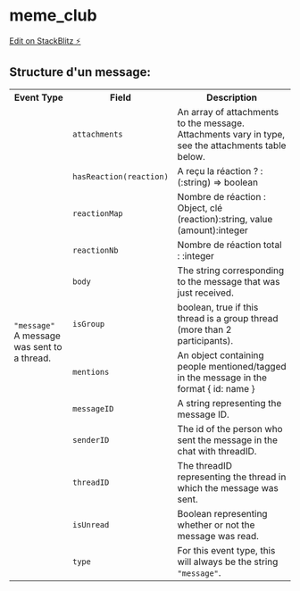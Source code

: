 # meme_club

[Edit on StackBlitz ⚡️](https://stackblitz.com/edit/js-n6fbz8)

<h2> Structure d'un message: </h2>
<table>
	<tr>
		<th>Event Type</th>
		<th>Field</th>
		<th>Description</th>
	</tr>
	<tr>
		<td rowspan="12">
			<code>"message"</code><br />
			A message was sent to a thread.
		</td>
		<td><code>attachments</code></td>
		<td>An array of attachments to the message. Attachments vary in type, see the attachments table below.</td>
	</tr>
  
  <!-- Perso -->
  <tr>
		<td><code>hasReaction(reaction)</code></td>
		<td>A reçu la réaction ? : (:string) => boolean </td>
	</tr>
  <tr>
		<td><code>reactionMap</code></td>
		<td>Nombre de réaction : Object, clé (reaction):string, value (amount):integer
	</tr>
  <tr>
		<td><code>reactionNb</code></td>
		<td>Nombre de réaction total : :integer</td>
	</tr>
  <!-- Originals -->
	<tr>
		<td><code>body</code></td>
		<td>The string corresponding to the message that was just received.</td>
	</tr>
	<tr>
		<td><code>isGroup</code></td>
		<td>boolean, true if this thread is a group thread (more than 2 participants).</td>
	</tr>
    <tr>
        <td><code>mentions</code></td>
        <td>An object containing people mentioned/tagged in the message in the format { id: name }</td>
    </tr>
	<tr>
		<td><code>messageID</code></td>
		<td>A string representing the message ID.</td>
	</tr>
	<tr>
		<td><code>senderID</code></td>
		<td>The id of the person who sent the message in the chat with threadID.</td>
	</tr>
	<tr>
		<td><code>threadID</code></td>
		<td>The threadID representing the thread in which the message was sent.</td>
	</tr>
  	<tr>
		<td><code>isUnread</code></td>
		<td>Boolean representing whether or not the message was read.</td>
	</tr>
	<tr>
		<td><code>type</code></td>
		<td>For this event type, this will always be the string <code>"message"</code>.</td>
	</tr>
  </table>
